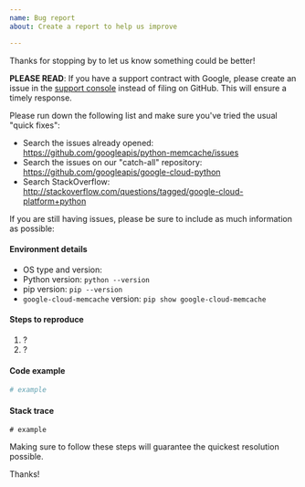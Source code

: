 ```yaml
---
name: Bug report
about: Create a report to help us improve

---
```


Thanks for stopping by to let us know something could be better!

**PLEASE READ**: If you have a support contract with Google, please create an issue in the [support console](https://cloud.google.com/support/) instead of filing on GitHub. This will ensure a timely response.

Please run down the following list and make sure you've tried the usual "quick fixes":

  - Search the issues already opened: https://github.com/googleapis/python-memcache/issues
  - Search the issues on our "catch-all" repository: https://github.com/googleapis/google-cloud-python
  - Search StackOverflow: http://stackoverflow.com/questions/tagged/google-cloud-platform+python

If you are still having issues, please be sure to include as much information as possible:

#### Environment details

  - OS type and version:
  - Python version: `python --version`
  - pip version: `pip --version`
  - `google-cloud-memcache` version: `pip show google-cloud-memcache`

#### Steps to reproduce

  1. ?
  2. ?

#### Code example

```python
# example
```

#### Stack trace
```
# example
```

Making sure to follow these steps will guarantee the quickest resolution possible.

Thanks!
